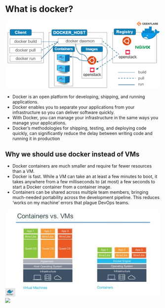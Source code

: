 # What is docker?

![](images/docker.png)

- Docker is an open platform for developing, shipping, and running applications. 
- Docker enables you to separate your applications from your infrastructure so you can deliver software quickly.
- With Docker, you can manage your infrastructure in the same ways you manage your applications.
- Docker’s methodologies for shipping, testing, and deploying code quickly, can significantly reduce the delay between writing code and running it in production

## Why we should use docker instead of VMs
- Docker containers are much smaller and require far fewer resources than a VM.
- Docker is fast. While a VM can take an at least a few minutes to boot, it takes anywhere from a few milliseconds to (at most) a few seconds to start a Docker container from a container image.
- Containers can be shared across multiple team members, bringing much-needed portability across the development pipeline. This reduces ‘works on my machine’ errors that plague DevOps teams.

![](images/docker1.jpeg) ![](images/Wms.jpeg)

